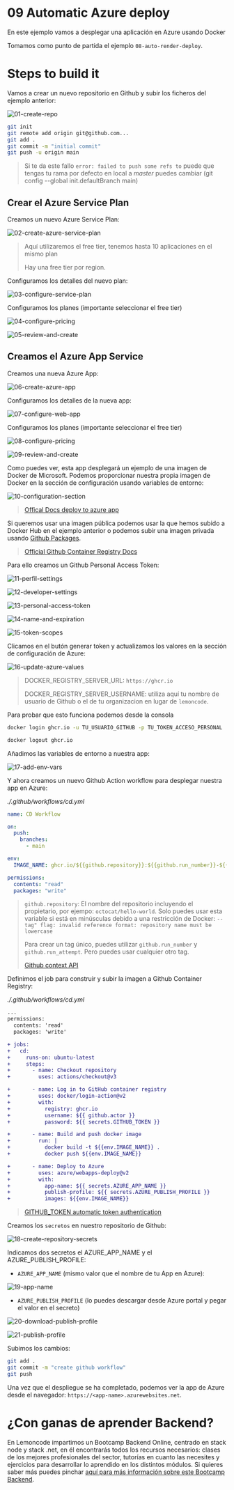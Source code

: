 # 09 Automatic Azure deploy

En este ejemplo vamos a desplegar una aplicación en Azure usando Docker

Tomamos como punto de partida el ejemplo `08-auto-render-deploy`.

# Steps to build it

Vamos a crear un nuevo repositorio en Github y subir los ficheros del ejemplo anterior:

![01-create-repo](./readme-resources/01-create-repo.png)

```bash
git init
git remote add origin git@github.com...
git add .
git commit -m "initial commit"
git push -u origin main
```

> Si te da este fallo `error: failed to push some refs to` puede que tengas tu rama por defecto en local a _master_ puedes cambiar (git config --global init.defaultBranch main)

## Crear el Azure Service Plan

Creamos un nuevo Azure Service Plan:

![02-create-azure-service-plan](./readme-resources/02-create-azure-service-plan.png)

> Aquí utilizaremos el free tier, tenemos hasta 10 aplicaciones en el mismo plan
>
> Hay una free tier por region.

Configuramos los detalles del nuevo plan:

![03-configure-service-plan](./readme-resources/03-configure-service-plan.png)

Configuramos los planes (importante seleccionar el free tier)

![04-configure-pricing](./readme-resources/04-configure-pricing.png)

![05-review-and-create](./readme-resources/05-review-and-create.png)

## Creamos el Azure App Service

Creamos una nueva Azure App:

![06-create-azure-app](./readme-resources/06-create-azure-app.png)

Configuramos los detalles de la nueva app:

![07-configure-web-app](./readme-resources/07-configure-web-app.png)

Configuramos los planes (importante seleccionar el free tier)

![08-configure-pricing](./readme-resources/08-configure-pricing.png)

![09-review-and-create](./readme-resources/09-review-and-create.png)

Como puedes ver, esta app desplegará un ejemplo de una imagen de Docker de Microsoft. Podemos proporcionar nuestra propia imagen de Docker en la sección de configuración usando variables de entorno:

![10-configuration-section](./readme-resources/10-configuration-section.png)

> [Offical Docs deploy to azure app](https://docs.github.com/en/actions/deployment/deploying-to-your-cloud-provider/deploying-to-azure/deploying-docker-to-azure-app-service)

Si queremos usar una imagen pública podemos usar la que hemos subido a Docker Hub en el ejemplo anterior o podemos subir una imagen privada usando [Github Packages](https://github.com/features/packages).

> [Official Github Container Registry Docs](https://docs.github.com/en/packages/working-with-a-github-packages-registry/working-with-the-container-registry)

Para ello creamos un Github Personal Access Token:

![11-perfil-settings](./readme-resources/11-perfil-settings.png)

![12-developer-settings](./readme-resources/12-developer-settings.png)

![13-personal-access-token](./readme-resources/13-personal-access-token.png)

![14-name-and-expiration](./readme-resources/14-name-and-expiration.png)

![15-token-scopes](./readme-resources/15-token-scopes.png)

Clicamos en el butón generar token y actualizamos los valores en la sección de configuración de Azure:

![16-update-azure-values](./readme-resources/16-update-azure-values.png)

> DOCKER_REGISTRY_SERVER_URL: `https://ghcr.io`
>
> DOCKER_REGISTRY_SERVER_USERNAME: utiliza aquí tu nombre de usuario de Github o el de tu organizacion en lugar de `lemoncode`.

Para probar que esto funciona podemos desde la consola

```bash
docker login ghcr.io -u TU_USUARIO_GITHUB -p TU_TOKEN_ACCESO_PERSONAL
```

```bash
docker logout ghcr.io
```

Añadimos las variables de entorno a nuestra app:

![17-add-env-vars](./readme-resources/17-add-env-vars.png)

Y ahora creamos un nuevo Github Action workflow para desplegar nuestra app en Azure:

_./.github/workflows/cd.yml_

```yml
name: CD Workflow

on:
  push:
    branches:
      - main

env:
  IMAGE_NAME: ghcr.io/${{github.repository}}:${{github.run_number}}-${{github.run_attempt}}

permissions:
  contents: "read"
  packages: "write"
```

> `github.repository`: El nombre del repositorio incluyendo el propietario, por ejempo: `octocat/hello-world`. Solo puedes usar esta variable si está en minúsculas debido a una restricción de Docker: `--tag" flag: invalid reference format: repository name must be lowercase`
>
> Para crear un tag único, puedes utilizar `github.run_number` y `github.run_attempt`. Pero puedes usar cualquier otro tag.
>
> [Github context API](https://docs.github.com/en/actions/learn-github-actions/contexts#github-context)

Definimos el job para construir y subir la imagen a Github Container Registry:

_./.github/workflows/cd.yml_

```diff
...
permissions:
  contents: 'read'
  packages: 'write'

+ jobs:
+   cd:
+     runs-on: ubuntu-latest
+     steps:
+       - name: Checkout repository
+         uses: actions/checkout@v3

+       - name: Log in to GitHub container registry
+         uses: docker/login-action@v2
+         with:
+           registry: ghcr.io
+           username: ${{ github.actor }}
+           password: ${{ secrets.GITHUB_TOKEN }}

+       - name: Build and push docker image
+         run: |
+           docker build -t ${{env.IMAGE_NAME}} .
+           docker push ${{env.IMAGE_NAME}}

+       - name: Deploy to Azure
+         uses: azure/webapps-deploy@v2
+         with:
+           app-name: ${{ secrets.AZURE_APP_NAME }}
+           publish-profile: ${{ secrets.AZURE_PUBLISH_PROFILE }}
+           images: ${{env.IMAGE_NAME}}

```

> [GITHUB_TOKEN automatic token authentication](https://docs.github.com/en/actions/security-guides/automatic-token-authentication)

Creamos los `secretos` en nuestro repositorio de Github:

![18-create-repository-secrets](./readme-resources/18-create-repository-secrets.png)

Indicamos dos secretos el AZURE_APP_NAME y el AZURE_PUBLISH_PROFILE:

- `AZURE_APP_NAME` (mismo valor que el nombre de tu App en Azure):

![19-app-name](./readme-resources/19-app-name.png)

- `AZURE_PUBLISH_PROFILE` (lo puedes descargar desde Azure portal y pegar el valor en el secreto)

![20-download-publish-profile](./readme-resources/20-download-publish-profile.png)

![21-publish-profile](./readme-resources/21-publish-profile.png)

Subimos los cambios:

```bash
git add .
git commit -m "create github workflow"
git push
```

Una vez que el despliegue se ha completado, podemos ver la app de Azure desde el navegador:
`https://<app-name>.azurewebsites.net`.

# ¿Con ganas de aprender Backend?

En Lemoncode impartimos un Bootcamp Backend Online, centrado en stack node y stack .net, en él encontrarás todos los recursos necesarios: clases de los mejores profesionales del sector, tutorías en cuanto las necesites y ejercicios para desarrollar lo aprendido en los distintos módulos. Si quieres saber más puedes pinchar [aquí para más información sobre este Bootcamp Backend](https://lemoncode.net/bootcamp-backend#bootcamp-backend/banner).
